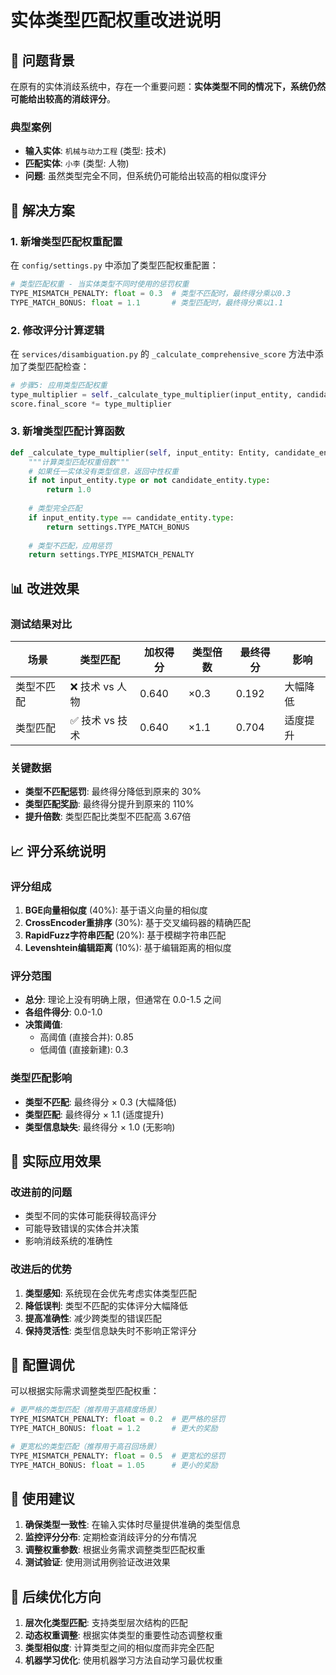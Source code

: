 # 实体类型匹配权重改进说明

## 🎯 问题背景

在原有的实体消歧系统中，存在一个重要问题：**实体类型不同的情况下，系统仍然可能给出较高的消歧评分**。

### 典型案例
- **输入实体**: `机械与动力工程` (类型: 技术)
- **匹配实体**: `小李` (类型: 人物)
- **问题**: 虽然类型完全不同，但系统仍可能给出较高的相似度评分

## 🔧 解决方案

### 1. 新增类型匹配权重配置

在 `config/settings.py` 中添加了类型匹配权重配置：

```python
# 类型匹配权重 - 当实体类型不同时使用的惩罚权重
TYPE_MISMATCH_PENALTY: float = 0.3  # 类型不匹配时，最终得分乘以0.3
TYPE_MATCH_BONUS: float = 1.1       # 类型匹配时，最终得分乘以1.1
```

### 2. 修改评分计算逻辑

在 `services/disambiguation.py` 的 `_calculate_comprehensive_score` 方法中添加了类型匹配检查：

```python
# 步骤5: 应用类型匹配权重
type_multiplier = self._calculate_type_multiplier(input_entity, candidate_entity)
score.final_score *= type_multiplier
```

### 3. 新增类型匹配计算函数

```python
def _calculate_type_multiplier(self, input_entity: Entity, candidate_entity: Entity) -> float:
    """计算类型匹配权重倍数"""
    # 如果任一实体没有类型信息，返回中性权重
    if not input_entity.type or not candidate_entity.type:
        return 1.0
    
    # 类型完全匹配
    if input_entity.type == candidate_entity.type:
        return settings.TYPE_MATCH_BONUS
    
    # 类型不匹配，应用惩罚
    return settings.TYPE_MISMATCH_PENALTY
```

## 📊 改进效果

### 测试结果对比

| 场景 | 类型匹配 | 加权得分 | 类型倍数 | 最终得分 | 影响 |
|------|----------|----------|----------|----------|------|
| 类型不匹配 | ❌ 技术 vs 人物 | 0.640 | ×0.3 | 0.192 | 大幅降低 |
| 类型匹配 | ✅ 技术 vs 技术 | 0.640 | ×1.1 | 0.704 | 适度提升 |

### 关键数据
- **类型不匹配惩罚**: 最终得分降低到原来的 30%
- **类型匹配奖励**: 最终得分提升到原来的 110%
- **提升倍数**: 类型匹配比类型不匹配高 3.67倍

## 📈 评分系统说明

### 评分组成
1. **BGE向量相似度** (40%): 基于语义向量的相似度
2. **CrossEncoder重排序** (30%): 基于交叉编码器的精确匹配
3. **RapidFuzz字符串匹配** (20%): 基于模糊字符串匹配
4. **Levenshtein编辑距离** (10%): 基于编辑距离的相似度

### 评分范围
- **总分**: 理论上没有明确上限，但通常在 0.0-1.5 之间
- **各组件得分**: 0.0-1.0
- **决策阈值**:
  - 高阈值 (直接合并): 0.85
  - 低阈值 (直接新建): 0.3

### 类型匹配影响
- **类型不匹配**: 最终得分 × 0.3 (大幅降低)
- **类型匹配**: 最终得分 × 1.1 (适度提升)
- **类型信息缺失**: 最终得分 × 1.0 (无影响)

## 🎯 实际应用效果

### 改进前的问题
- 类型不同的实体可能获得较高评分
- 可能导致错误的实体合并决策
- 影响消歧系统的准确性

### 改进后的优势
1. **类型感知**: 系统现在会优先考虑实体类型匹配
2. **降低误判**: 类型不匹配的实体评分大幅降低
3. **提高准确性**: 减少跨类型的错误匹配
4. **保持灵活性**: 类型信息缺失时不影响正常评分

## 🔧 配置调优

可以根据实际需求调整类型匹配权重：

```python
# 更严格的类型匹配（推荐用于高精度场景）
TYPE_MISMATCH_PENALTY: float = 0.2  # 更严格的惩罚
TYPE_MATCH_BONUS: float = 1.2       # 更大的奖励

# 更宽松的类型匹配（推荐用于高召回场景）
TYPE_MISMATCH_PENALTY: float = 0.5  # 更宽松的惩罚
TYPE_MATCH_BONUS: float = 1.05      # 更小的奖励
```

## 📝 使用建议

1. **确保类型一致性**: 在输入实体时尽量提供准确的类型信息
2. **监控评分分布**: 定期检查消歧评分的分布情况
3. **调整权重参数**: 根据业务需求调整类型匹配权重
4. **测试验证**: 使用测试用例验证改进效果

## 🚀 后续优化方向

1. **层次化类型匹配**: 支持类型层次结构的匹配
2. **动态权重调整**: 根据实体类型的重要性动态调整权重
3. **类型相似度**: 计算类型之间的相似度而非完全匹配
4. **机器学习优化**: 使用机器学习方法自动学习最优权重 